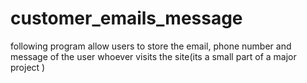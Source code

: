 # customer_emails_message
following program allow users to store the email, phone number and message of the user whoever visits the site(its a small part of a major project )
